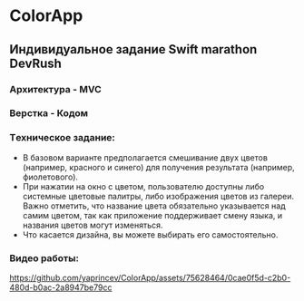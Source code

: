 # ColorApp
 
## Индивидуальное задание Swift marathon DevRush 
### Архитектура - MVC
### Верстка - Кодом
### Tехническое задание: 
- В базовом варианте предполагается смешивание двух цветов (например, красного и синего) для получения результата (например, фиолетового).
- При нажатии на окно с цветом, пользователю доступны либо системные цветовые палитры, либо изображения цветов из галереи. Важно отметить, что название цвета обязательно указывается над самим цветом, так как приложение поддерживает смену языка, и названия цветов могут изменяться.
- Что касается дизайна, вы можете выбирать его самостоятельно.
### Видео работы: 
https://github.com/yaprincev/ColorApp/assets/75628464/0cae0f5d-c2b0-480d-b0ac-2a8947be79cc


